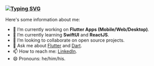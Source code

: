 ### [![Typing SVG](https://readme-typing-svg.demolab.com?font=Fira+Code&pause=1000&color=F7F7F7&repeat=false&width=435&lines=Hi+there!+%F0%9F%91%8B)](https://git.io/typing-svg)

Here's some information about me:

- 🔭 I’m currently working on **Flutter Apps (Mobile/Web/Desktop)**.
- 🌱 I’m currently learning **SwiftUI** and **ReactJS**.
- 👯 I’m looking to collaborate on open source projects.
- 💬 Ask me about [Flutter](https://flutter.dev/) and [Dart](https://dart.dev/).
- 📫 How to reach me: [LinkedIn](https://www.linkedin.com/in/awais305/).
- 😄 Pronouns: he/him/his.
<!--
**awais305/awais305** is a ✨ _special_ ✨ repository because its `README.md` (this file) appears on your GitHub profile.

Here are some ideas to get you started:

- 🔭 I’m currently working on ...
- 🌱 I’m currently learning ...
- 👯 I’m looking to collaborate on ...
- 🤔 I’m looking for help with ...
- 💬 Ask me about ...
- 📫 How to reach me: ...
- 😄 Pronouns: ...
- ⚡ Fun fact: ...
-->
